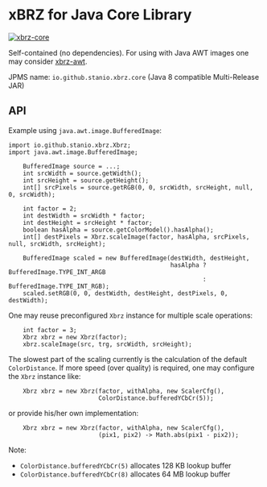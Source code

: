 # xBRZ for Java Core Library

[![xbrz-core](https://img.shields.io/maven-metadata/v.svg?style=flat-square&label=xbrz-core&color=blue&logo=java&metadataUrl=https%3A%2F%2Frepo1.maven.org%2Fmaven2%2Fio%2Fgithub%2Fstanio%2Fxbrz-core%2Fmaven-metadata.xml)](https://search.maven.org/artifact/io.github.stanio/xbrz-core)

Self-contained (no dependencies).  For using with Java AWT images one may consider [xbrz-awt](../xbrz-awt).

JPMS name: `io.github.stanio.xbrz.core` (Java 8 compatible Multi-Release JAR)

## API

Example using `java.awt.image.BufferedImage`:

    import io.github.stanio.xbrz.Xbrz;
    import java.awt.image.BufferedImage;
    
        BufferedImage source = ...;
        int srcWidth = source.getWidth();
        int srcHeight = source.getHeight();
        int[] srcPixels = source.getRGB(0, 0, srcWidth, srcHeight, null, 0, srcWidth);
    
        int factor = 2;
        int destWidth = srcWidth * factor;
        int destHeight = srcHeight * factor;
        boolean hasAlpha = source.getColorModel().hasAlpha();
        int[] destPixels = Xbrz.scaleImage(factor, hasAlpha, srcPixels, null, srcWidth, srcHeight);
    
        BufferedImage scaled = new BufferedImage(destWidth, destHeight,
                                                 hasAlpha ? BufferedImage.TYPE_INT_ARGB
                                                          : BufferedImage.TYPE_INT_RGB);
        scaled.setRGB(0, 0, destWidth, destHeight, destPixels, 0, destWidth);

One may reuse preconfigured `Xbrz` instance for multiple scale operations:

        int factor = 3;
        Xbrz xbrz = new Xbrz(factor);
        xbrz.scaleImage(src, trg, srcWidth, srcHeight);

The slowest part of the scaling currently is the calculation of the default `ColorDistance`.  If more speed (over quality) is required, one may configure
the `Xbrz` instance like:

        Xbrz xbrz = new Xbrz(factor, withAlpha, new ScalerCfg(),
                             ColorDistance.bufferedYCbCr(5));

or provide his/her own implementation:

        Xbrz xbrz = new Xbrz(factor, withAlpha, new ScalerCfg(),
                             (pix1, pix2) -> Math.abs(pix1 - pix2));

Note:

-   `ColorDistance.bufferedYCbCr(5)` allocates 128 KB lookup buffer
-   `ColorDistance.bufferedYCbCr(8)` allocates 64 MB lookup buffer
